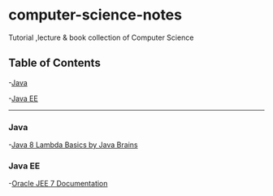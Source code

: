 # computer-science-notes
Tutorial ,lecture &amp; book collection of Computer Science

Table of Contents
---------------------------

-[Java](#java-se)

-[Java EE](JEE)




-----------------------------

### Java 
-[Java 8 Lambda Basics by Java Brains](https://www.youtube.com/watch?v=gpIUfj3KaOc&list=PLqq-6Pq4lTTa9YGfyhyW2CqdtW9RtY-I3)



### Java EE
-[Oracle JEE 7 Documentation ](https://docs.oracle.com/javaee/7/tutorial/)
